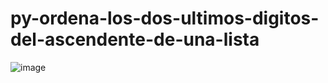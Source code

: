 # py-ordena-los-dos-ultimos-digitos-del-ascendente-de-una-lista
![image](https://user-images.githubusercontent.com/30559667/123722399-ea4e1800-d84d-11eb-87e3-8304ec0ec784.png)

